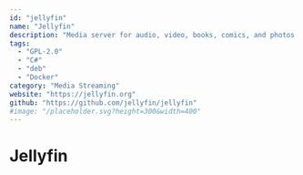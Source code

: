```yaml
---
id: "jellyfin"
name: "Jellyfin"
description: "Media server for audio, video, books, comics, and photos with a sleek interface and robust transcoding capabilities. Almost all modern platforms have clients, including Roku, Android TV, iOS, and Kodi."
tags:
  - "GPL-2.0"
  - "C#"
  - "deb"
  - "Docker"
category: "Media Streaming"
website: "https://jellyfin.org"
github: "https://github.com/jellyfin/jellyfin"
#image: "/placeholder.svg?height=300&width=400"
---
```


# Jellyfin

